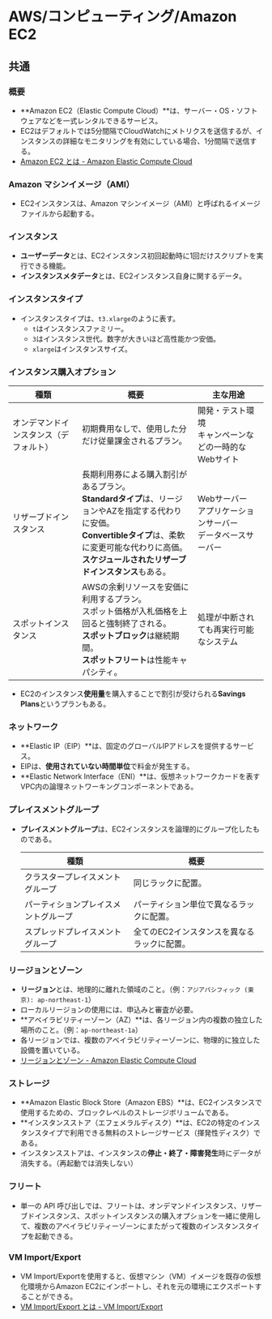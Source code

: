 # AWS/コンピューティング/Amazon EC2

## 共通

### 概要

- **Amazon EC2（Elastic Compute Cloud）**は、サーバー・OS・ソフトウェアなどを一式レンタルできるサービス。
- EC2はデフォルトでは5分間隔でCloudWatchにメトリクスを送信するが、インスタンスの詳細なモニタリングを有効にしている場合、1分間隔で送信する。
- [Amazon EC2 とは - Amazon Elastic Compute Cloud](https://docs.aws.amazon.com/ja_jp/AWSEC2/latest/UserGuide/concepts.html)

### Amazon マシンイメージ（AMI）

- EC2インスタンスは、Amazon マシンイメージ（AMI）と呼ばれるイメージファイルから起動する。

### インスタンス

- **ユーザーデータ**とは、EC2インスタンス初回起動時に1回だけスクリプトを実行できる機能。
- **インスタンスメタデータ**とは、EC2インスタンス自身に関するデータ。

### インスタンスタイプ

- インスタンスタイプは、`t3.xlarge`のように表す。
  - `t`はインスタンスファミリー。
  - `3`はインスタンス世代。数字が大きいほど高性能かつ安価。
  - `xlarge`はインスタンスサイズ。

### インスタンス購入オプション

| 種類                                   | 概要                                                         | 主な用途                                                     |
| -------------------------------------- | ------------------------------------------------------------ | ------------------------------------------------------------ |
| オンデマンドインスタンス（デフォルト） | 初期費用なしで、使用した分だけ従量課金されるプラン。         | 開発・テスト環境<br />キャンペーンなどの一時的なWebサイト    |
| リザーブドインスタンス                 | 長期利用券による購入割引があるプラン。<br />**Standardタイプ**は、リージョンやAZを指定する代わりに安価。<br />**Convertibleタイプ**は、柔軟に変更可能な代わりに高価。<br />**スケジュールされたリザーブドインスタンス**もある。 | Webサーバー<br />アプリケーションサーバー<br />データベースサーバー |
| スポットインスタンス                   | AWSの余剰リソースを安価に利用するプラン。<br />スポット価格が入札価格を上回ると強制終了される。<br />**スポットブロック**は継続期間。<br />**スポットフリート**は性能キャパシティ。 | 処理が中断されても再実行可能なシステム                       |

- EC2のインスタンス**使用量**を購入することで割引が受けられる**Savings Plans**というプランもある。

### ネットワーク

- **Elastic IP（EIP）**は、固定のグローバルIPアドレスを提供するサービス。
- EIPは、**使用されていない時間単位**で料金が発生する。
- **Elastic Network Interface（ENI）**は、仮想ネットワークカードを表すVPC内の論理ネットワーキングコンポーネントである。

### プレイスメントグループ

- **プレイスメントグループ**は、EC2インスタンスを論理的にグループ化したものである。

  | 種類                                 | 概要                                        |
  | ------------------------------------ | ------------------------------------------- |
  | クラスタープレイスメントグループ     | 同じラックに配置。                          |
  | パーティションプレイスメントグループ | パーティション単位で異なるラックに配置。    |
  | スプレッドプレイスメントグループ     | 全てのEC2インスタンスを異なるラックに配置。 |

### リージョンとゾーン

- **リージョン**とは、地理的に離れた領域のこと。（例：`アジアパシフィック (東京): ap-northeast-1`）
- ローカルリージョンの使用には、申込みと審査が必要。
- **アベイラビリティーゾーン（AZ）**は、各リージョン内の複数の独立した場所のこと。（例：`ap-northeast-1a`）
- 各リージョンでは、複数のアベイラビリティーゾーンに、物理的に独立した設備を置いている。
- [リージョンとゾーン - Amazon Elastic Compute Cloud](https://docs.aws.amazon.com/ja_jp/AWSEC2/latest/UserGuide/using-regions-availability-zones.html)

### ストレージ

- **Amazon Elastic Block Store（Amazon EBS）**は、EC2インスタンスで使用するための、ブロックレベルのストレージボリュームである。
- **インスタンスストア（エフェメラルディスク）**は、EC2の特定のインスタンスタイプで利用できる無料のストレージサービス（揮発性ディスク）である。
- インスタンスストアは、インスタンスの**停止・終了・障害発生**時にデータが消失する。（再起動では消失しない）

### フリート

- 単一の API 呼び出しでは、フリートは、オンデマンドインスタンス、リザーブドインスタンス、スポットインスタンスの購入オプションを一緒に使用して、複数のアベイラビリティーゾーンにまたがって複数のインスタンスタイプを起動できる。

### VM Import/Export

- VM Import/Exportを使用すると、仮想マシン（VM）イメージを既存の仮想化環境からAmazon EC2にインポートし、それを元の環境にエクスポートすることができる。
- [VM Import/Export とは - VM Import/Export](https://docs.aws.amazon.com/ja_jp/vm-import/latest/userguide/what-is-vmimport.html)
